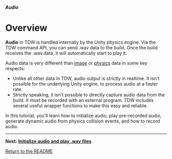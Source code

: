 ##### Audio

# Overview

**Audio** in TDW is handled internally by the Unity physics engine. Via the TDW command API, you can send .wav data to the build. Once the build receives the .wav data, it will automatically start to play it.

Audio data is very different than [image](../visual_perception/overview.md) or [physics](../physx/overview.md) data in some key respects:

- Unlike all other data in TDW, audio output is strictly in realtime. It isn't possible for the underlying Unity engine. to process audio at a faster rate.
- Strictly speaking, it isn't possible to directly capture audio data from the build. It must be recorded with an external program. TDW includes several useful wrapper functions to make this easy and reliable.

In this tutorial, you'll learn how to initialize audio, play pre-recorded audio, generate dynamic audio from physics collision events, and how to record audio.

***

**Next: [Initialize audio and play .wav files](initialize_audio.md)**

[Return to the README](../../../README.md)